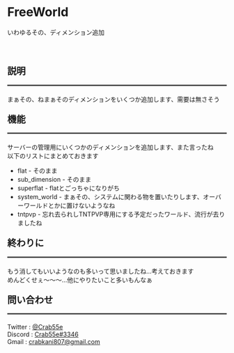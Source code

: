 <h1>FreeWorld</h1>
<div>いわゆるその、ディメンション追加</div>
<br>
<br>
<h2>説明</h2> 
<div style="border-bottom:solid #444; margin-bottom:20px;"></div>
<div>まぁその、ねまぁそのディメンションをいくつか追加します、需要は無さそう</div>
<h2 style="margin-top:20px;">機能</h2> 
<div style="border-bottom:solid #444; margin-bottom:20px;"></div>
<div>サーバーの管理用にいくつかのディメンションを追加します、また言ったね</div>
<div>以下のリストにまとめておきます</div>
<ul>
    <li>flat - そのまま</li>
    <li>sub_dimension - そのまま</li>
    <li>superflat - flatとごっちゃになりがち</li>
    <li>system_world - まぁその、システムに関わる物を置いたりします、オーバーワールドとかに置けないようなね</li>
    <li>tntpvp - 忘れ去られしTNTPVP専用にする予定だったワールド、流行が去りましたね</li>
</ul>

<h2 style="margin-top:20px;">終わりに</h2> 
<div style="border-bottom:solid #444; margin-bottom:20px;"></div>
<div>もう消してもいいようなのも多いって思いましたね...考えておきます</div>
<div>めんどくせぇ～～～...他にやりたいこと多いもんなぁ</div>

<h2 style="margin-top:20px;">問い合わせ</h2> 
<div style="border-bottom:solid #444; margin-bottom:20px;"></div>
<div>Twitter : <a href="//twitter.com/Crab55e">@Crab55e</a></div>
<div>Discord : <a href="//discord.gg/4uYRsYAnNt">Crab55e#3346</a></div>
<div>Gmail : <a href="//mail.google.com/mail/?view=cm&to=crabkani807@gmail.com">crabkani807@gmail.com</a></div>